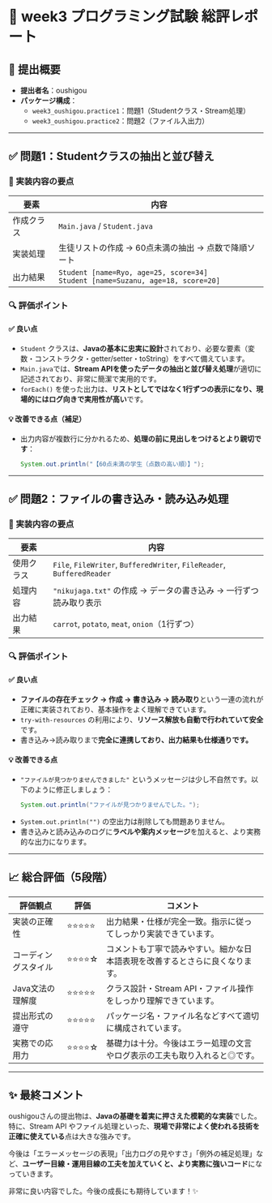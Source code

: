 
# 📘 week3 プログラミング試験 総評レポート

## 🧾 提出概要

- **提出者名**：oushigou
- **パッケージ構成**：
  - `week3_oushigou.practice1`：問題1（Studentクラス・Stream処理）
  - `week3_oushigou.practice2`：問題2（ファイル入出力）

---

## ✅ 問題1：Studentクラスの抽出と並び替え

### 🔨 実装内容の要点

| 要素 | 内容 |
|------|------|
| 作成クラス | `Main.java` / `Student.java` |
| 実装処理 | 生徒リストの作成 → 60点未満の抽出 → 点数で降順ソート |
| 出力結果 | `Student [name=Ryo, age=25, score=34]`<br>`Student [name=Suzanu, age=18, score=20]` |

### 🔍 評価ポイント

#### ✅ 良い点

- `Student` クラスは、**Javaの基本に忠実に設計**されており、必要な要素（変数・コンストラクタ・getter/setter・toString）をすべて備えています。
- `Main.java`では、**Stream APIを使ったデータの抽出と並び替え処理**が適切に記述されており、非常に簡潔で実用的です。
- `forEach()` を使った出力は、**リストとしてではなく1行ずつの表示になり、現場的にはログ向きで実用性が高い**です。

#### 💡 改善できる点（補足）

- 出力内容が複数行に分かれるため、**処理の前に見出しをつけるとより親切です**：
  ```java
  System.out.println("【60点未満の学生（点数の高い順）】");
  ```

---

## ✅ 問題2：ファイルの書き込み・読み込み処理

### 🔨 実装内容の要点

| 要素 | 内容 |
|------|------|
| 使用クラス | `File`, `FileWriter`, `BufferedWriter`, `FileReader`, `BufferedReader` |
| 処理内容 | `"nikujaga.txt"` の作成 → データの書き込み → 一行ずつ読み取り表示 |
| 出力結果 | `carrot`, `potato`, `meat`, `onion`（1行ずつ） |

### 🔍 評価ポイント

#### ✅ 良い点

- **ファイルの存在チェック → 作成 → 書き込み → 読み取り**という一連の流れが正確に実装されており、基本操作をよく理解できています。
- `try-with-resources` の利用により、**リソース解放も自動で行われていて安全**です。
- 書き込み→読み取りまで**完全に連携しており、出力結果も仕様通りです。**

#### 💡 改善できる点

- `"ファイルが見つかりませんできました"` というメッセージは少し不自然です。以下のように修正しましょう：
  ```java
  System.out.println("ファイルが見つかりませんでした。");
  ```
- `System.out.println("")` の空出力は削除しても問題ありません。
- 書き込みと読み込みのログに**ラベルや案内メッセージ**を加えると、より実務的な出力になります。

---

## 📈 総合評価（5段階）

| 評価観点 | 評価 | コメント |
|----------|------|----------|
| 実装の正確性 | ⭐⭐⭐⭐⭐ | 出力結果・仕様が完全一致。指示に従ってしっかり実装できています。 |
| コーディングスタイル | ⭐⭐⭐⭐☆ | コメントも丁寧で読みやすい。細かな日本語表現を改善するとさらに良くなります。 |
| Java文法の理解度 | ⭐⭐⭐⭐⭐ | クラス設計・Stream API・ファイル操作をしっかり理解できています。 |
| 提出形式の遵守 | ⭐⭐⭐⭐⭐ | パッケージ名・ファイル名などすべて適切に構成されています。 |
| 実務での応用力 | ⭐⭐⭐⭐☆ | 基礎力は十分。今後はエラー処理の文言やログ表示の工夫も取り入れると◎です。 |

---

## ✨ 最終コメント

oushigouさんの提出物は、**Javaの基礎を着実に押さえた模範的な実装**でした。  
特に、Stream API やファイル処理といった、**現場で非常によく使われる技術を正確に使えている**点は大きな強みです。

今後は「エラーメッセージの表現」「出力ログの見やすさ」「例外の補足処理」など、**ユーザー目線・運用目線の工夫を加えていくと、より実務に強いコード**になっていきます。

非常に良い内容でした。今後の成長にも期待しています！✨
